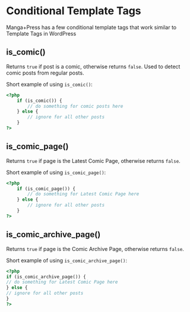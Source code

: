 # Conditional Template Tags

Manga+Press has a few conditional template tags that work similar to Template Tags in WordPress

## is\_comic\(\)

Returns `true` if post is a comic, otherwise returns `false`. Used to detect comic posts from regular posts.

Short example of using `is_comic()`:

```php
<?php
    if (is_comic()) {
        // do something for comic posts here
    } else {
        // ignore for all other posts
    }
?>
```

## is\_comic\_page\(\)

Returns `true` if page is the Latest Comic Page, otherwise returns `false`.

Short example of using `is_comic_page()`:

```php
<?php
    if (is_comic_page()) {
        // do something for Latest Comic Page here
    } else {
        // ignore for all other posts
    }
?>
```

## is\_comic\_archive\_page\(\)

Returns `true` if page is the Comic Archive Page, otherwise returns `false`.

Short example of using `is_comic_archive_page()`:

```php
<?php
if (is_comic_archive_page()) {
// do something for Latest Comic Page here
} else {
// ignore for all other posts
}
?>
```

